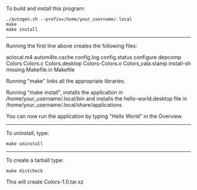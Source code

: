To build and install this program:

```shell
./autogen.sh --prefix=/home/your_username/.local
make
make install
```
-------------
Running the first line above creates the following files:

aclocal.m4
autom4te.cache
config.log
config.status
configure
depcomp
Colors
Colors.c
Colors.desktop
Colors-Colors.o
Colors_vala.stamp
install-sh
missing
Makefile.in
Makefile

Running "make" links all the appropriate libraries.

Running "make install", installs the application in /home/your_username/.local/bin
and installs the hello-world.desktop file in /home/your_username/.local/share/applications

You can now run the application by typing "Hello World" in the Overview.

----------------
To uninstall, type:

```shell
make uninstall
```
----------------
To create a tarball type:

```shell
make distcheck
```
This will create Colors-1.0.tar.xz